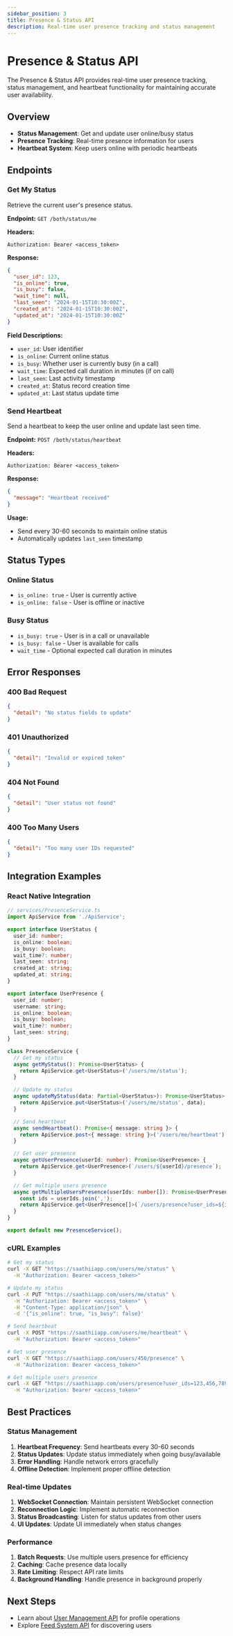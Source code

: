 ```yaml
---
sidebar_position: 3
title: Presence & Status API
description: Real-time user presence tracking and status management
---
```


# Presence & Status API

The Presence & Status API provides real-time user presence tracking, status management, and heartbeat functionality for maintaining accurate user availability.

## Overview

- **Status Management**: Get and update user online/busy status
- **Presence Tracking**: Real-time presence information for users
- **Heartbeat System**: Keep users online with periodic heartbeats

## Endpoints

### Get My Status

Retrieve the current user's presence status.

**Endpoint:** `GET /both/status/me`

**Headers:**
```
Authorization: Bearer <access_token>
```

**Response:**
```json
{
  "user_id": 123,
  "is_online": true,
  "is_busy": false,
  "wait_time": null,
  "last_seen": "2024-01-15T10:30:00Z",
  "created_at": "2024-01-15T10:30:00Z",
  "updated_at": "2024-01-15T10:30:00Z"
}
```

**Field Descriptions:**
- `user_id`: User identifier
- `is_online`: Current online status
- `is_busy`: Whether user is currently busy (in a call)
- `wait_time`: Expected call duration in minutes (if on call)
- `last_seen`: Last activity timestamp
- `created_at`: Status record creation time
- `updated_at`: Last status update time

### Send Heartbeat

Send a heartbeat to keep the user online and update last seen time.

**Endpoint:** `POST /both/status/heartbeat`

**Headers:**
```
Authorization: Bearer <access_token>
```

**Response:**
```json
{
  "message": "Heartbeat received"
}
```

**Usage:**
- Send every 30-60 seconds to maintain online status
- Automatically updates `last_seen` timestamp

## Status Types

### Online Status
- `is_online: true` - User is currently active
- `is_online: false` - User is offline or inactive

### Busy Status
- `is_busy: true` - User is in a call or unavailable
- `is_busy: false` - User is available for calls
- `wait_time` - Optional expected call duration in minutes

## Error Responses

### 400 Bad Request
```json
{
  "detail": "No status fields to update"
}
```

### 401 Unauthorized
```json
{
  "detail": "Invalid or expired token"
}
```

### 404 Not Found
```json
{
  "detail": "User status not found"
}
```

### 400 Too Many Users
```json
{
  "detail": "Too many user IDs requested"
}
```

## Integration Examples

### React Native Integration

```typescript
// services/PresenceService.ts
import ApiService from './ApiService';

export interface UserStatus {
  user_id: number;
  is_online: boolean;
  is_busy: boolean;
  wait_time?: number;
  last_seen: string;
  created_at: string;
  updated_at: string;
}

export interface UserPresence {
  user_id: number;
  username: string;
  is_online: boolean;
  is_busy: boolean;
  wait_time?: number;
  last_seen: string;
}

class PresenceService {
  // Get my status
  async getMyStatus(): Promise<UserStatus> {
    return ApiService.get<UserStatus>('/users/me/status');
  }

  // Update my status
  async updateMyStatus(data: Partial<UserStatus>): Promise<UserStatus> {
    return ApiService.put<UserStatus>('/users/me/status', data);
  }

  // Send heartbeat
  async sendHeartbeat(): Promise<{ message: string }> {
    return ApiService.post<{ message: string }>('/users/me/heartbeat');
  }

  // Get user presence
  async getUserPresence(userId: number): Promise<UserPresence> {
    return ApiService.get<UserPresence>(`/users/${userId}/presence`);
  }

  // Get multiple users presence
  async getMultipleUsersPresence(userIds: number[]): Promise<UserPresence[]> {
    const ids = userIds.join(',');
    return ApiService.get<UserPresence[]>(`/users/presence?user_ids=${ids}`);
  }
}

export default new PresenceService();
```

### cURL Examples

```bash
# Get my status
curl -X GET "https://saathiiapp.com/users/me/status" \
  -H "Authorization: Bearer <access_token>"

# Update my status
curl -X PUT "https://saathiiapp.com/users/me/status" \
  -H "Authorization: Bearer <access_token>" \
  -H "Content-Type: application/json" \
  -d '{"is_online": true, "is_busy": false}'

# Send heartbeat
curl -X POST "https://saathiiapp.com/users/me/heartbeat" \
  -H "Authorization: Bearer <access_token>"

# Get user presence
curl -X GET "https://saathiiapp.com/users/456/presence" \
  -H "Authorization: Bearer <access_token>"

# Get multiple users presence
curl -X GET "https://saathiiapp.com/users/presence?user_ids=123,456,789" \
  -H "Authorization: Bearer <access_token>"
```

## Best Practices

### Status Management

1. **Heartbeat Frequency**: Send heartbeats every 30-60 seconds
2. **Status Updates**: Update status immediately when going busy/available
3. **Error Handling**: Handle network errors gracefully
4. **Offline Detection**: Implement proper offline detection

### Real-time Updates

1. **WebSocket Connection**: Maintain persistent WebSocket connection
2. **Reconnection Logic**: Implement automatic reconnection
3. **Status Broadcasting**: Listen for status updates from other users
4. **UI Updates**: Update UI immediately when status changes

### Performance

1. **Batch Requests**: Use multiple users presence for efficiency
2. **Caching**: Cache presence data locally
3. **Rate Limiting**: Respect API rate limits
4. **Background Handling**: Handle presence in background properly

## Next Steps

- Learn about [User Management API](./user-management) for profile operations
- Explore [Feed System API](./feeds) for discovering users
